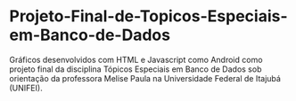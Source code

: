 # Projeto-Final-de-Topicos-Especiais-em-Banco-de-Dados
Gráficos desenvolvidos com HTML e Javascript como Android como projeto final da disciplina Tópicos Especiais em Banco de Dados sob orientação da professora Melise Paula na Universidade Federal de Itajubá (UNIFEI).
